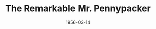 ---
title: The Remarkable Mr. Pennypacker
date: 1956-03-14
closing_date: 1956-03-24
layout: productions
featured_image: 
image_caption:
image_credit:
playbill: 
category: 
Theatre: Theatre Jacksonville
Venue: Little Theatre
cast:
  A Young Man: James Boyer
  Aunt Jane Pennypacker: Polly Gage
  Ben Pennypacker: 
    - Allen Rushing
    - Brent Turbow
  David Pennypacker: 
    - Roddy Lee
    - Leo Davis
  Edward Pennypacker: 
    - Skipper Lee
    - Stephen Davis
  Elizabeth Pennypacker: 
    - Valerie Lawrence
    - Ann Wimpee
  Fifield: William Peterson
  First Pupil: Heather Paul
  Grandpa Pennypacker: Frank Ridge
  Henry Pennypacker: Bill Clarke
  Kate Pennypacker: Betty Green
  Laurie Pennypacker: Rose Marie Regero
  Ma Pennypacker: Elaine Barnert
  Pa Pennypacker: Tom Atkinson
  Policeman: Ray McCutcheon
  Quinlan: Bob Lamb
  Second Pupil: Barbara Lewis
  Sheriff: Tom O'Hagan
  Teddie Pennypacker: Richard Lee
  Wilbur Fifeld: Ellis Barnert
crew:
  Assistant Director:
    - Fran Atkinson
    - Margaret Lafferty
  Construction and painting:
    - Nat Nunn
    - Larry Zell
    - Dick Fallon
    - Dorothy Portnoy
    - Rosalind Portnoy
    - Vann Burney
    - Mel Barnert
    - Alice Wise
    - Bill Tuggle
    - Rose Forney
    - Sue Henderson
    - Ross Henderson
    - May McCutcheon
    - Budd Porter
    - Bob Kornegay
    - Lea Schultz
    - Rose Marie Regero
    - Polly Gage
    - Margaret Burt
    - Jim Malone
    - Randy Liles
    - Happy Gift
    - Juanita Meyers
    - Deanna Lumpkin
  Costume Construction Assistant:
    - Lena Regero
    - Elaine Barnert
    - Liz Whiteman
    - Shirley Carruthers
    - Joan Carlin
    - Mae Wimpee
    - Kitty Rushing
    - Belle Lawrence
    - Jane-Ellen Paul
  Costume Construction Chairman:
    - Jane Carson
    - Frank Ridge
  Curtain: Lea Schultz
  Director: Dorothy Portnoy
  Hosts and Usher Chairman: Kitty Rushing
  Light Controls: Laurel Barton
  Make-up Assistant:
    - Polly Clendening
    - Jane Porter
    - Evelyn Smith
    - Carol Stark
    - Margaret Burt
    - Mattie Godwin
    - Margaret Ann Diz
    - Deanna Lumpkin
    - Juanita Meyers
  Make-up Chairman: Elmo Lehman
  Program: Jayne Brumley
  Properties Assistant:
    - Bob Gefter
    - Ray McCutcheon
    - Rosalind Portnoy
    - Rosa Harlan
    - Esther Barnes
    - Ann Payne
    - Alice Wise
    - Richard Carson
    - Jane Brumley
    - Mary Lee Roland
  Properties Chairman: Carolita Rhoads
  Setting and Technical Direction: George A. Ramsey, Jr.
  Sound and Music: Leone Thurston
  Stage Manager: Nat Nunn
  Wardrobe Assistant:
    - Alice Wise
    - Kitty Rushing
    - Liz Whiteman
    - Betty Cooper
    - Mary Lloyd
  Wardrobe Chairman: Sue Henderson
orchestra:
external_links:
---